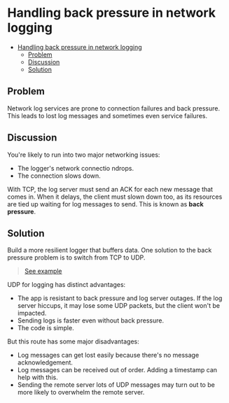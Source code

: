 # Handling back pressure in network logging

- [Handling back pressure in network logging](#handling-back-pressure-in-network-logging)
  - [Problem](#problem)
  - [Discussion](#discussion)
  - [Solution](#solution)

## Problem

Network log services are prone to connection failures and back pressure. This leads to lost log messages and sometimes even service failures.

## Discussion

You're likely to run into two major networking issues:

* The logger's network connectio ndrops.
* The connection slows down.

With TCP, the log server must send an ACK for each new message that comes in. When it delays, the client must slown down too, as its resources are tied up waiting for log messages to send. This is known as **back pressure**.

## Solution

Build a more resilient logger that buffers data. One solution to the back pressure problem is to switch from TCP to UDP.

> [See example](../udp_logging.go)

UDP for logging has distinct advantages:

* The app is resistant to back pressure and log server outages. If the log server hiccups, it may lose some UDP packets, but the client won't be impacted.
* Sending logs is faster even without back pressure.
* The code is simple.

But this route has some major disadvantages:

* Log messages can get lost easily because there's no message acknowledgement.
* Log messages can be received out of order. Adding a timestamp can help with this.
* Sending the remote server lots of UDP messages may turn out to be more likely to overwhelm the remote server.
